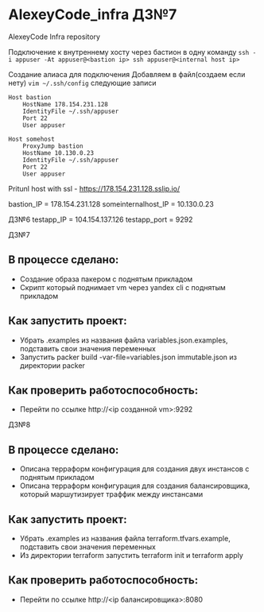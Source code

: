 # AlexeyCode_infra ДЗ№7
AlexeyCode Infra repository


Подключение к внутреннему хосту через бастион в одну команду
``ssh -i appuser -At appuser@<bastion ip> ssh appuser@<internal host ip>``

Создание алиаса для подключения
Добавляем в файл(создаем если нету) `vim ~/.ssh/config` следующие записи
```
Host bastion
    HostName 178.154.231.128
    IdentityFile ~/.ssh/appuser
    Port 22
    User appuser

Host somehost
    ProxyJump bastion
    HostName 10.130.0.23
    IdentityFile ~/.ssh/appuser
    Port 22
    User appuser
```

Pritunl host with ssl - https://178.154.231.128.sslip.io/

bastion_IP = 178.154.231.128
someinternalhost_IP = 10.130.0.23

ДЗ№6
testapp_IP = 104.154.137.126
testapp_port = 9292

ДЗ№7
## В процессе сделано:
 - Создание образа пакером с поднятым прикладом
 - Скрипт который поднимает vm  через yandex cli c поднятым прикладом

## Как запустить проект:
 - Убрать .examples из названия файла variables.json.examples, подставить свои значения переменных
 - Запустить packer build -var-file=variables.json immutable.json из директории packer

## Как проверить работоспособность:
 - Перейти по ссылке http://<ip созданной vm>:9292

ДЗ№8
## В процессе сделано:
- Описана терраформ конфигурация для создания двух инстансов с поднятым прикладом
- Описана терраформ конфигурация для создания балансировщика, который маршутизирует траффик между инстансами

## Как запустить проект:
- Убрать .examples из названия файла terraform.tfvars.example, подставить свои значения переменных
- Из директории terraform запустить terraform init и terraform apply 

## Как проверить работоспособность:
- Перейти по ссылке http://<ip балансировщика>:8080